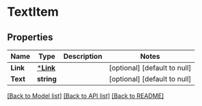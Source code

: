# TextItem

## Properties
Name | Type | Description | Notes
------------ | ------------- | ------------- | -------------
**Link** | [***Link**](Link.md) |  | [optional] [default to null]
**Text** | **string** |  | [optional] [default to null]

[[Back to Model list]](../README.md#documentation-for-models) [[Back to API list]](../README.md#documentation-for-api-endpoints) [[Back to README]](../README.md)


